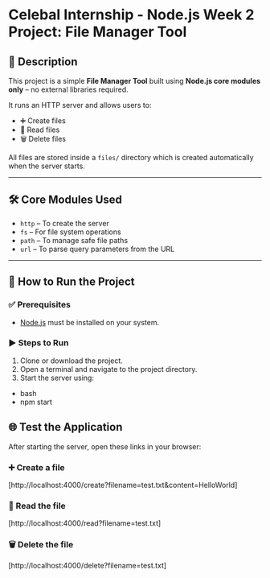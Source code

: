 # Celebal Internship - Node.js Week 2 Project: File Manager Tool

## 📄 Description

This project is a simple **File Manager Tool** built using **Node.js core modules only** – no external libraries required.

It runs an HTTP server and allows users to:

- ➕ Create files
- 📄 Read files
- 🗑️ Delete files

All files are stored inside a `files/` directory which is created automatically when the server starts.

---

## 🛠️ Core Modules Used

- `http` – To create the server
- `fs` – For file system operations
- `path` – To manage safe file paths
- `url` – To parse query parameters from the URL

---

## 🚀 How to Run the Project

### ✅ Prerequisites

- [Node.js](https://nodejs.org) must be installed on your system.

### ▶️ Steps to Run

1. Clone or download the project.
2. Open a terminal and navigate to the project directory.
3. Start the server using:

- bash
- npm start

## 🌐 Test the Application

After starting the server, open these links in your browser:

### ➕ Create a file

[http://localhost:4000/create?filename=test.txt&content=HelloWorld]

### 📄 Read the file

[http://localhost:4000/read?filename=test.txt]

### 🗑️ Delete the file

[http://localhost:4000/delete?filename=test.txt]
